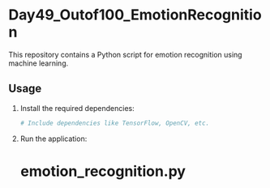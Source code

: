 
# Day49_Outof100_EmotionRecognition

This repository contains a Python script for emotion recognition using machine learning.

## Usage
1. Install the required dependencies:
   ```bash
   # Include dependencies like TensorFlow, OpenCV, etc.
2. Run the application:
   # emotion_recognition.py
